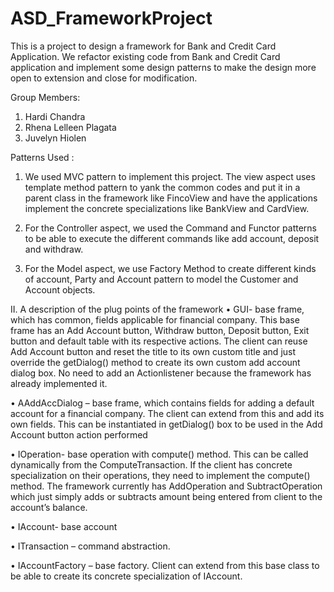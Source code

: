 ASD_FrameworkProject
====================
This is a project to design a framework for Bank and Credit Card Application.
We refactor existing code from Bank and Credit Card application and implement some design patterns 
to make the design more open to extension and close for modification.

Group Members:
1. Hardi Chandra 
2. Rhena Lelleen Plagata
3. Juvelyn Hiolen

Patterns Used :
1. We used MVC pattern to implement this project. The view aspect uses template method pattern to yank the common codes 
and put it in a parent class in the framework like FincoView and have the applications implement the concrete 
specializations like BankView and CardView.

2. For the Controller aspect, we used the Command and Functor patterns to be able to execute the different commands like 
add account, deposit and withdraw.

3. For the Model aspect, we use Factory Method to create different kinds of account, Party and Account pattern to model
the Customer and Account objects.

II. A description of the plug points of the framework
• GUI- base frame, which has common, fields applicable for financial company. This base frame has an Add Account button, 
Withdraw button, Deposit button, Exit button and default table with its respective actions. The client can reuse Add 
Account button and reset the title to its own custom title and just override the getDialog() method to create its own
custom add account dialog box. No need to add an Actionlistener because the framework has already implemented it.

• AAddAccDialog – base frame, which contains fields for adding a default account for a financial company. The client can
extend from this and add its own fields. This can be instantiated in getDialog() box to be used in the Add Account button 
action performed

• IOperation- base operation with compute() method. This can be called dynamically from the ComputeTransaction. If the 
client has concrete specialization on their operations, they need to implement the compute() method. The framework 
currently has AddOperation and SubtractOperation which just simply adds or subtracts amount being entered from client 
to the account’s balance.

• IAccount- base account

• ITransaction – command abstraction.  

• IAccountFactory – base factory. Client can extend from this base class to be able to create its concrete 
specialization of IAccount.
